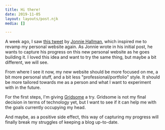 ```yaml
---
title: Hi there!
date: 2019-11-05
layout: layouts/post.njk
media: []

---
```

A week ago, I saw [this tweet](https://twitter.com/destroytoday/status/1188617015583526913) by [Jonnie Hallman](https://twitter.com/destroytoday), which inspired me to revamp my personal website again. As Jonnie wrote in his initial post, he wants to capture his progress on this new personal website as he goes building it. I loved this idea and want to try the same thing, but maybe a bit different, we will see.

From where I see it now, my new website should be more focused on me, a bit more personal stuff, and a bit less "professional/portfolio" style. It should be more tailored towards me as a person and what I want to experiment with in the future.

For the first steps, I'm giving [Gridsome](https://gridsome.org) a try. Gridsome is not my final decision in terms of technology yet, but I want to see if it can help me with the goals currently occupying my head.

And maybe, as a positive side effect, this way of capturing my progress will finally break my struggles of keeping a blog up-to-date.